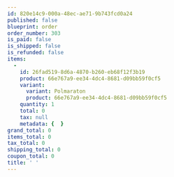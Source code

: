```yaml
---
id: 820e14c9-000a-48ec-ae71-9b743fcd0a24
published: false
blueprint: order
order_number: 303
is_paid: false
is_shipped: false
is_refunded: false
items:
  -
    id: 26fad519-8d6a-4870-b260-eb68f12f3b19
    product: 66e767a9-ee34-4dc4-8681-d09bb59f0cf5
    variant:
      variant: Polmaraton
      product: 66e767a9-ee34-4dc4-8681-d09bb59f0cf5
    quantity: 1
    total: 0
    tax: null
    metadata: {  }
grand_total: 0
items_total: 0
tax_total: 0
shipping_total: 0
coupon_total: 0
title: ' '
---
```

